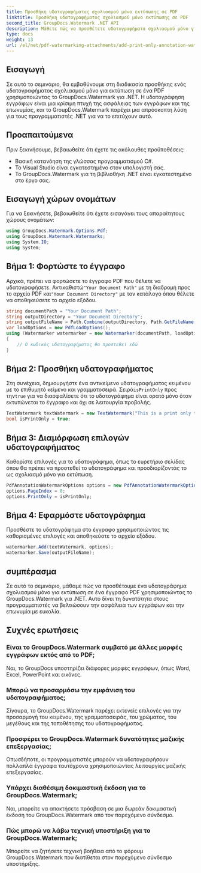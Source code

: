 ```yaml
---
title: Προσθήκη υδατογραφήματος σχολιασμού μόνο εκτύπωσης σε PDF
linktitle: Προσθήκη υδατογραφήματος σχολιασμού μόνο εκτύπωσης σε PDF
second_title: GroupDocs.Watermark .NET API
description: Μάθετε πώς να προσθέτετε υδατογραφήματα σχολιασμού μόνο για εκτύπωση σε αρχεία PDF χρησιμοποιώντας το GroupDocs.Watermark για .NET. Βελτιώστε την ασφάλεια των εγγράφων και την επωνυμία χωρίς κόπο.
type: docs
weight: 13
url: /el/net/pdf-watermarking-attachments/add-print-only-annotation-watermark-pdf/
---
```

## Εισαγωγή
Σε αυτό το σεμινάριο, θα εμβαθύνουμε στη διαδικασία προσθήκης ενός υδατογραφήματος σχολιασμού μόνο για εκτύπωση σε ένα PDF χρησιμοποιώντας το GroupDocs.Watermark για .NET. Η υδατογράφηση εγγράφων είναι μια κρίσιμη πτυχή της ασφάλειας των εγγράφων και της επωνυμίας, και το GroupDocs.Watermark παρέχει μια απρόσκοπτη λύση για τους προγραμματιστές .NET για να το επιτύχουν αυτό.
## Προαπαιτούμενα
Πριν ξεκινήσουμε, βεβαιωθείτε ότι έχετε τις ακόλουθες προϋποθέσεις:
- Βασική κατανόηση της γλώσσας προγραμματισμού C#.
- Το Visual Studio είναι εγκατεστημένο στον υπολογιστή σας.
- Το GroupDocs.Watermark για τη βιβλιοθήκη .NET είναι εγκατεστημένο στο έργο σας.

## Εισαγωγή χώρων ονομάτων
Για να ξεκινήσετε, βεβαιωθείτε ότι έχετε εισαγάγει τους απαραίτητους χώρους ονομάτων:
```csharp
using GroupDocs.Watermark.Options.Pdf;
using GroupDocs.Watermark.Watermarks;
using System.IO;
using System;
```
## Βήμα 1: Φορτώστε το έγγραφο
 Αρχικά, πρέπει να φορτώσετε το έγγραφο PDF που θέλετε να υδατογραφήσετε. Αντικαθιστώ`"Your Document Path"` με τη διαδρομή προς το αρχείο PDF και`"Your Document Directory"` με τον κατάλογο όπου θέλετε να αποθηκεύσετε το αρχείο εξόδου.
```csharp
string documentPath = "Your Document Path";
string outputDirectory = "Your Document Directory";
string outputFileName = Path.Combine(outputDirectory, Path.GetFileName(documentPath));
var loadOptions = new PdfLoadOptions();
using (Watermarker watermarker = new Watermarker(documentPath, loadOptions))
{
    // Ο κωδικός υδατογραφήματος θα προστεθεί εδώ
}
```
## Βήμα 2: Προσθήκη υδατογραφήματος
Στη συνέχεια, δημιουργήστε ένα αντικείμενο υδατογραφήματος κειμένου με το επιθυμητό κείμενο και γραμματοσειρά. Σειρά`isPrintOnly` προς την`true` για να διασφαλίσετε ότι το υδατογράφημα είναι ορατό μόνο όταν εκτυπώνεται το έγγραφο και όχι σε λειτουργία προβολής.
```csharp
TextWatermark textWatermark = new TextWatermark("This is a print only test watermark. It won't appear in view mode.", new Font("Arial", 8));
bool isPrintOnly = true;
```
## Βήμα 3: Διαμόρφωση επιλογών υδατογραφήματος
Καθορίστε επιλογές για το υδατογράφημα, όπως το ευρετήριο σελίδας όπου θα πρέπει να προστεθεί το υδατογράφημα και προσδιορίζοντάς το ως σχολιασμό μόνο για εκτύπωση.
```csharp
PdfAnnotationWatermarkOptions options = new PdfAnnotationWatermarkOptions();
options.PageIndex = 0;
options.PrintOnly = isPrintOnly;
```
## Βήμα 4: Εφαρμόστε υδατογράφημα
Προσθέστε το υδατογράφημα στο έγγραφο χρησιμοποιώντας τις καθορισμένες επιλογές και αποθηκεύστε το αρχείο εξόδου.
```csharp
watermarker.Add(textWatermark, options);
watermarker.Save(outputFileName);
```

## συμπέρασμα
Σε αυτό το σεμινάριο, μάθαμε πώς να προσθέτουμε ένα υδατογράφημα σχολιασμού μόνο για εκτύπωση σε ένα έγγραφο PDF χρησιμοποιώντας το GroupDocs.Watermark για .NET. Αυτό δίνει τη δυνατότητα στους προγραμματιστές να βελτιώσουν την ασφάλεια των εγγράφων και την επωνυμία με ευκολία.
## Συχνές ερωτήσεις
### Είναι το GroupDocs.Watermark συμβατό με άλλες μορφές εγγράφων εκτός από το PDF;
Ναι, το GroupDocs υποστηρίζει διάφορες μορφές εγγράφων, όπως Word, Excel, PowerPoint και εικόνες.
### Μπορώ να προσαρμόσω την εμφάνιση του υδατογραφήματος;
Σίγουρα, το GroupDocs.Watermark παρέχει εκτενείς επιλογές για την προσαρμογή του κειμένου, της γραμματοσειράς, του χρώματος, του μεγέθους και της τοποθέτησης του υδατογραφήματος.
### Προσφέρει το GroupDocs.Watermark δυνατότητες μαζικής επεξεργασίας;
Οπωσδήποτε, οι προγραμματιστές μπορούν να υδατογραφήσουν πολλαπλά έγγραφα ταυτόχρονα χρησιμοποιώντας λειτουργίες μαζικής επεξεργασίας.
### Υπάρχει διαθέσιμη δοκιμαστική έκδοση για το GroupDocs.Watermark;
Ναι, μπορείτε να αποκτήσετε πρόσβαση σε μια δωρεάν δοκιμαστική έκδοση του GroupDocs.Watermark από τον παρεχόμενο σύνδεσμο.
### Πώς μπορώ να λάβω τεχνική υποστήριξη για το GroupDocs.Watermark;
Μπορείτε να ζητήσετε τεχνική βοήθεια από το φόρουμ GroupDocs.Watermark που διατίθεται στον παρεχόμενο σύνδεσμο υποστήριξης.